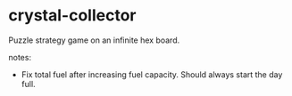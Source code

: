 # crystal-collector
Puzzle strategy game on an infinite hex board.

notes:
- Fix total fuel after increasing fuel capacity. Should always start the day full.